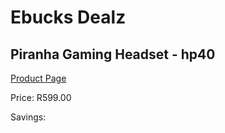 
# Ebucks Dealz
## Piranha Gaming Headset - hp40
[Product Page](https://www.ebucks.com/web/shop/productSelected.do?prodId=1199882198&catId=1193873409)

Price: R599.00

Savings: 


	
